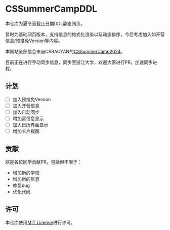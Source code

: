 # CSSummerCampDDL

本仓库为夏令营截止日期DDL静态网页。

暂时为基础网页版本，支持信息的格式化渲染以及动态排序，今后考虑加入如开营信息/预推免Version等内容。

本网站全部信息来自CSBAOYAN的[CSSummerCamp2024](https://github.com/CS-BAOYAN/CSSummerCamp2024)。

目前正在进行手动同步信息，同步至浙江大学，欢迎大家进行PR，加速同步进程。

## 计划

- [ ] 加入预推免Version
- [ ] 加入开营信息
- [ ] 加入自动同步
- [ ] 增加富信息显示
- [ ] 加入日历界面显示
- [ ] 增加卡片视图

## 贡献

欢迎各位同学贡献PR，包括但不限于：

- 增加新的学校
- 增加新的信息
- 修复bug
- 优化代码

## 许可

本仓库使用[MIT License](LICENSE)进行许可。
